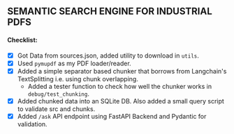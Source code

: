 ## SEMANTIC SEARCH ENGINE FOR INDUSTRIAL PDFS

#### Checklist:
- [x] Got Data from sources.json, added utility to download in `utils`.
- [x] Used `pymupdf` as my PDF loader/reader.
- [x] Added a simple separator based chunker that borrows from Langchain's TextSplitting i.e. using chunk overlapping.
    - Added a tester function to check how well the chunker works in `debug/test_chunking`.
- [x] Added chunked data into an SQLite DB. Also added a small query script to validate src and chunks.
- [x] Added `/ask` API endpoint using FastAPI Backend and Pydantic for validation.
